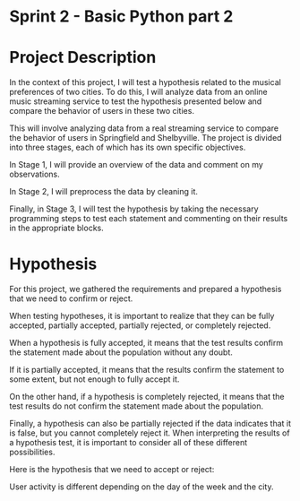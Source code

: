 # Sprint 2 - Basic Python part 2

# Project Description

In the context of this project, I will test a hypothesis related to the musical preferences of two cities. To do this, I will analyze data from an online music streaming service to test the hypothesis presented below and compare the behavior of users in these two cities.

This will involve analyzing data from a real streaming service to compare the behavior of users in Springfield and Shelbyville. The project is divided into three stages, each of which has its own specific objectives.

In Stage 1, I will provide an overview of the data and comment on my observations.

In Stage 2, I will preprocess the data by cleaning it.

Finally, in Stage 3, I will test the hypothesis by taking the necessary programming steps to test each statement and commenting on their results in the appropriate blocks.

# Hypothesis

For this project, we gathered the requirements and prepared a hypothesis that we need to confirm or reject.

When testing hypotheses, it is important to realize that they can be fully accepted, partially accepted, partially rejected, or completely rejected.

When a hypothesis is fully accepted, it means that the test results confirm the statement made about the population without any doubt.

If it is partially accepted, it means that the results confirm the statement to some extent, but not enough to fully accept it.

On the other hand, if a hypothesis is completely rejected, it means that the test results do not confirm the statement made about the population.

Finally, a hypothesis can also be partially rejected if the data indicates that it is false, but you cannot completely reject it. When interpreting the results of a hypothesis test, it is important to consider all of these different possibilities.

Here is the hypothesis that we need to accept or reject:

User activity is different depending on the day of the week and the city.
